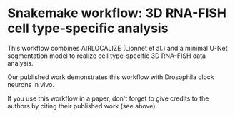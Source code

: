 # Snakemake workflow: 3D RNA-FISH cell type-specific analysis

This workflow combines AIRLOCALIZE (Lionnet et al.) and a minimal U-Net segmentation model to realize cell type-specific 3D RNA-FISH data analysis.

Our published work demonstrates this workflow with Drosophila clock neurons in vivo.

If you use this workflow in a paper, don't forget to give credits to the authors by citing their published work (see above).
